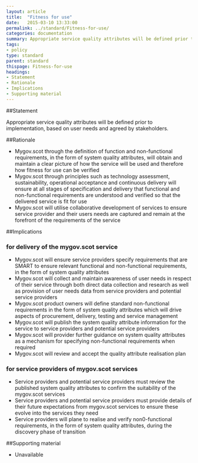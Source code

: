 ```yaml
---
layout: article
title:  "Fitness for use"
date:   2015-03-10 13:33:00
permalink: ../standard/Fitness-for-use/ 
categories: documentation
summary: Appropriate service quality attributes will be defined prior to implementation, based on user needs and agreed by stakeholders.
tags: 
- policy
type: standard
parent: standard
thispage: Fitness-for-use
headings:
- Statement
- Rationale
- Implications
- Supporting material
---
```


##Statement

Appropriate service quality attributes will be defined prior to implementation, based on user needs and agreed by stakeholders.

##Rationale

* Mygov.scot through the definition of function and non-functional requirements, in the form of system quality attributes, will obtain and maintain a clear picture of how the service will be used and therefore how fitness for use can be verified
* Mygov.scot through principles such as technology assessment, sustainability, operational acceptance and continuous delivery will ensure at all stages of specification and delivery that functional and non-functional requirements are understood and verified so that the delivered service is fit for use
* Mygov.scot will utilise collaborative development of services to ensure service provider and their users needs are captured and remain at the forefront of the requirements of the service

##Implications

### for delivery of the mygov.scot service

* Mygov.scot will ensure service providers specify requirements that are SMART to ensure relevant functional and non-functional requirements, in the form of system quality attributes
* Mygov.scot will collect and maintain awareness of user needs in respect of their service through both direct data collection and research as well as provision of user needs data from service providers and potential service providers
* Mygov.scot product owners will define standard non-functional requirements in the form of system quality attributes which will drive aspects of procurement, delivery, testing and service management
* Mygov.scot will publish the system quality attribute information for the service to service providers and potential service providers
* Mygov.scot will provider further guidance on system quality attributes as a mechanism for specifying non-functional requirements when required
* Mygov.scot will review and accept the quality attribute realisation plan

### for service providers of mygov.scot services

* Service providers and potential service providers must review the published system quality attributes to confirm the suitability of the mygov.scot services
* Service providers and potential service providers must provide details of their future expectations from mygov.scot services to ensure these evolve into the services they need
* Service providers will plane to realise and verify non0-functional requirements, in the form of system quality attributes, during the discovery phase of transition

##Supporting material

- Unavailable
